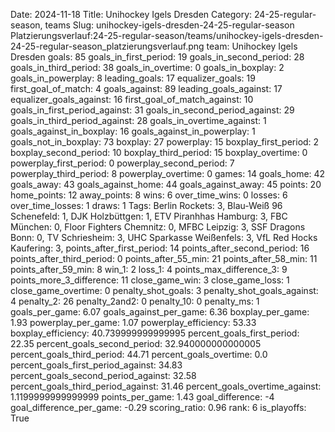 Date: 2024-11-18
Title: Unihockey Igels Dresden
Category: 24-25-regular-season, teams
Slug: unihockey-igels-dresden-24-25-regular-season
Platzierungsverlauf:24-25-regular-season/teams/unihockey-igels-dresden-24-25-regular-season_platzierungsverlauf.png
team: Unihockey Igels Dresden
goals: 85
goals_in_first_period: 19
goals_in_second_period: 28
goals_in_third_period: 38
goals_in_overtime: 0
goals_in_boxplay: 2
goals_in_powerplay: 8
leading_goals: 17
equalizer_goals: 19
first_goal_of_match: 4
goals_against: 89
leading_goals_against: 17
equalizer_goals_against: 16
first_goal_of_match_against: 10
goals_in_first_period_against: 31
goals_in_second_period_against: 29
goals_in_third_period_against: 28
goals_in_overtime_against: 1
goals_against_in_boxplay: 16
goals_against_in_powerplay: 1
goals_not_in_boxplay: 73
boxplay: 27
powerplay: 15
boxplay_first_period: 2
boxplay_second_period: 10
boxplay_third_period: 15
boxplay_overtime: 0
powerplay_first_period: 0
powerplay_second_period: 7
powerplay_third_period: 8
powerplay_overtime: 0
games: 14
goals_home: 42
goals_away: 43
goals_against_home: 44
goals_against_away: 45
points: 20
home_points: 12
away_points: 8
wins: 6
over_time_wins: 0
losses: 6
over_time_losses: 1
draws: 1
Tags:  Berlin Rockets: 3,  Blau-Weiß 96 Schenefeld: 1,  DJK Holzbüttgen: 1,  ETV Piranhhas Hamburg: 3,  FBC München: 0,  Floor Fighters Chemnitz: 0,  MFBC Leipzig: 3,  SSF Dragons Bonn: 0,  TV Schriesheim: 3,  UHC Sparkasse Weißenfels: 3,  VfL Red Hocks Kaufering: 3,
points_after_first_period: 14
points_after_second_period: 16
points_after_third_period: 0
points_after_55_min: 21
points_after_58_min: 11
points_after_59_min: 8
win_1: 2
loss_1: 4
points_max_difference_3: 9
points_more_3_difference: 11
close_game_win: 3
close_game_loss: 1
close_game_overtime: 0
penalty_shot_goals: 3
penalty_shot_goals_against: 4
penalty_2: 26
penalty_2and2: 0
penalty_10: 0
penalty_ms: 1
goals_per_game: 6.07
goals_against_per_game: 6.36
boxplay_per_game: 1.93
powerplay_per_game: 1.07
powerplay_efficiency: 53.33
boxplay_efficiency: 40.739999999999995
percent_goals_first_period: 22.35
percent_goals_second_period: 32.940000000000005
percent_goals_third_period: 44.71
percent_goals_overtime: 0.0
percent_goals_first_period_against: 34.83
percent_goals_second_period_against: 32.58
percent_goals_third_period_against: 31.46
percent_goals_overtime_against: 1.1199999999999999
points_per_game: 1.43
goal_difference: -4
goal_difference_per_game: -0.29
scoring_ratio: 0.96
rank: 6
is_playoffs: True
